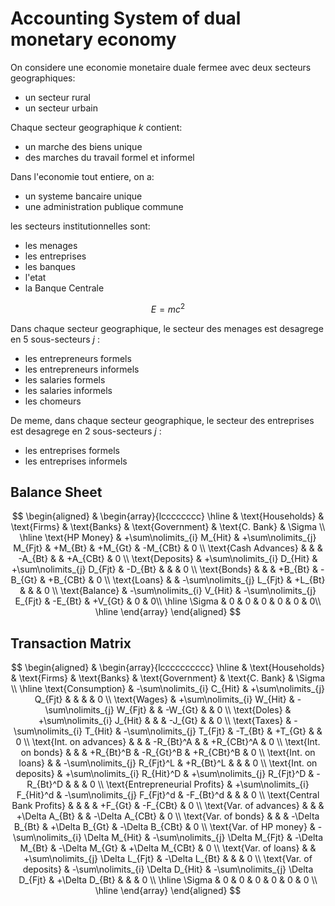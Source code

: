 # Accounting System of dual monetary economy

On considere une economie monetaire duale fermee avec deux secteurs geographiques:
- un secteur rural
- un secteur urbain

Chaque secteur geographique $k$ contient:
- un marche des biens unique
- des marches du travail formel et informel

Dans l'economie tout entiere, on a:
- un systeme bancaire unique
- une administration publique commune

les secteurs institutionnelles sont:
- les menages
- les entreprises
- les banques
- l'etat
- la Banque Centrale

$$
E = mc^2 \tag{1}
$$

Dans chaque secteur geographique, le secteur des menages est desagrege en 5 sous-secteurs $j$ :
- les entrepreneurs formels
- les entrepreneurs informels
- les salaries formels
- les salaries informels
- les chomeurs

De meme, dans chaque secteur geographique, le secteur des entreprises est desagrege en 2 sous-secteurs $j$ :
- les entreprises formels
- les entreprises informels


## Balance Sheet

$$
\begin{aligned}
 & \begin{array}{lcccccccc}
    \hline
        & \text{Households}
        & \text{Firms}  
        & \text{Banks} & \text{Government} & \text{C. Bank} & \Sigma \\
    \hline
    \text{HP Money} 
        & +\sum\nolimits_{i} M_{Hit}
        & +\sum\nolimits_{j} M_{Fjt}
        & +M_{Bt} & +M_{Gt} & -M_{CBt} & 0 \\
    \text{Cash Advances} 
        & & 
        & -A_{Bt} & & +A_{CBt} & 0 \\
    \text{Deposits} 
        & +\sum\nolimits_{i} D_{Hit}
        & +\sum\nolimits_{j} D_{Fjt}
        & -D_{Bt} & & & 0 \\
    \text{Bonds} 
        & & 
        & +B_{Bt} & -B_{Gt} & +B_{CBt} & 0 \\
    \text{Loans} 
        & 
        & -\sum\nolimits_{j} L_{Fjt}
        & +L_{Bt} & & & 0 \\
    \text{Balance} 
        & -\sum\nolimits_{i} V_{Hit}
        & -\sum\nolimits_{j} E_{Fjt}
        & -E_{Bt} & +V_{Gt} & 0 & 0\\
    \hline
    \Sigma & 0 & 0
           & 0 & 0 & 0 & 0\\
    \hline
 \end{array}
\end{aligned}
$$


## Transaction Matrix

$$
\begin{aligned}
& \begin{array}{lcccccccccc}
    \hline
        & \text{Households}
        & \text{Firms}  
        & \text{Banks} & \text{Government} & \text{C. Bank} & \Sigma \\
    \hline
        \text{Consumption} 
            & -\sum\nolimits_{i} C_{Hit}  
            & +\sum\nolimits_{j} Q_{Fjt}
            & & & & 0 \\
        \text{Wages} 
            & +\sum\nolimits_{i} W_{Hit}
            & -\sum\nolimits_{j} W_{Fjt}
            & & -W_{Gt} & & 0 \\
        \text{Doles} 
            & +\sum\nolimits_{i} J_{Hit}
            & 
            & & -J_{Gt} & & 0 \\
        \text{Taxes} 
            & -\sum\nolimits_{i} T_{Hit}
            & -\sum\nolimits_{j} T_{Fjt} 
            & -T_{Bt} & +T_{Gt} & & 0 \\
        \text{Int. on advances} 
            & & 
            & -R_{Bt}^A & & +R_{CBt}^A & 0 \\
        \text{Int. on bonds} 
            & & 
            & +R_{Bt}^B & -R_{Gt}^B & +R_{CBt}^B & 0 \\
        \text{Int. on loans} 
            & 
            & -\sum\nolimits_{j} R_{Fjt}^L 
            & +R_{Bt}^L & & & 0 \\
        \text{Int. on deposits} 
            & +\sum\nolimits_{i} R_{Hit}^D 
            & +\sum\nolimits_{j} R_{Fjt}^D 
            & -R_{Bt}^D & & & 0 \\
        \text{Entrepreneurial Profits}
            & +\sum\nolimits_{i} F_{Hit}^d 
            & -\sum\nolimits_{j} F_{Fjt}^d 
            & -F_{Bt}^d & & & 0 \\
        \text{Central Bank Profits}
            & & 
            & & +F_{Gt} & -F_{CBt} & 0 \\
        \text{Var. of advances} 
            & & 
            & +\Delta A_{Bt} & & -\Delta A_{CBt} & 0 \\
        \text{Var. of bonds} 
            & & 
            & -\Delta B_{Bt} & +\Delta B_{Gt} & -\Delta B_{CBt} & 0 \\
        \text{Var. of HP money} 
            & -\sum\nolimits_{i} \Delta M_{Hit}
            & -\sum\nolimits_{j} \Delta M_{Fjt}
            & -\Delta M_{Bt} & -\Delta M_{Gt} & +\Delta M_{CBt} & 0 \\
        \text{Var. of loans} 
            & 
            & +\sum\nolimits_{j} \Delta L_{Fjt}  
            & -\Delta L_{Bt} & & & 0 \\
        \text{Var. of deposits} 
            & -\sum\nolimits_{i} \Delta D_{Hit} 
            & -\sum\nolimits_{j} \Delta D_{Fjt}
            & +\Delta D_{Bt} & & & 0 \\
    \hline
        \Sigma 
            & 0 & 0 
            & 0 & 0 & 0 & 0 \\
    \hline
\end{array}
\end{aligned}
$$

